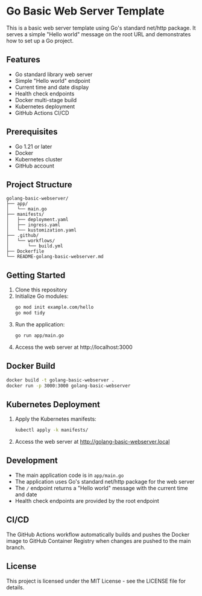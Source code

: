 # Go Basic Web Server Template

This is a basic web server template using Go's standard net/http package. It serves a simple "Hello world" message on the root URL and demonstrates how to set up a Go project.

## Features

- Go standard library web server
- Simple "Hello world" endpoint
- Current time and date display
- Health check endpoints
- Docker multi-stage build
- Kubernetes deployment
- GitHub Actions CI/CD

## Prerequisites

- Go 1.21 or later
- Docker
- Kubernetes cluster
- GitHub account

## Project Structure

```plaintext
golang-basic-webserver/
├── app/
│   └── main.go
├── manifests/
│   ├── deployment.yaml
│   ├── ingress.yaml
│   └── kustomization.yaml
├── .github/
│   └── workflows/
│       └── build.yml
├── Dockerfile
└── README-golang-basic-webserver.md
```

## Getting Started

1. Clone this repository
2. Initialize Go modules:
   ```bash
   go mod init example.com/hello
   go mod tidy
   ```
3. Run the application:
   ```bash
   go run app/main.go
   ```
4. Access the web server at http://localhost:3000

## Docker Build

```bash
docker build -t golang-basic-webserver .
docker run -p 3000:3000 golang-basic-webserver
```

## Kubernetes Deployment

1. Apply the Kubernetes manifests:
   ```bash
   kubectl apply -k manifests/
   ```
2. Access the web server at http://golang-basic-webserver.local

## Development

- The main application code is in `app/main.go`
- The application uses Go's standard net/http package for the web server
- The `/` endpoint returns a "Hello world" message with the current time and date
- Health check endpoints are provided by the root endpoint

## CI/CD

The GitHub Actions workflow automatically builds and pushes the Docker image to GitHub Container Registry when changes are pushed to the main branch.

## License

This project is licensed under the MIT License - see the LICENSE file for details. 